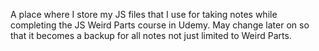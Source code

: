 A place where I store my JS files that I use for taking notes while completing the JS Weird Parts course in Udemy. 
May change later on so that it becomes a backup for all notes not just limited to Weird Parts. 
